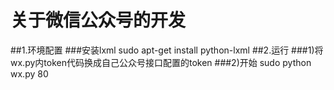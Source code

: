 # 关于微信公众号的开发
##1.环境配置
###安装lxml
  sudo apt-get install python-lxml
##2.运行
###1)将wx.py内token代码换成自己公众号接口配置的token
###2)开始
sudo python wx.py 80 


